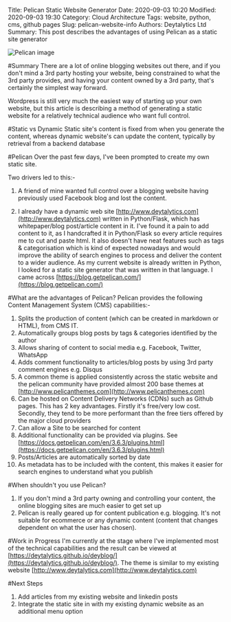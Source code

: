 Title: Pelican Static Website Generator
Date: 2020-09-03 10:20
Modified: 2020-09-03 19:30
Category: Cloud Architecture
Tags: website, python, cms, github pages 
Slug: pelican-website-info
Authors: Deytalytics Ltd
Summary: This post describes the advantages of using Pelican as a static site generator

![Pelican image](http://deytalytics.github.io/deyblog/images/pelican.jpg)

#Summary
There are a lot of online blogging websites out there, and if you don't mind a 3rd party hosting your website, being constrained to what the 3rd party provides, and having your content owned by a 3rd party, that's certainly the simplest way forward.

Wordpress is still very much the easiest way of starting up your own website, but this article is describing a method of generating a static website for a relatively technical audience who want full control.

#Static vs Dynamic
Static site's content is fixed from when you generate the content, whereas dynamic website's can update the content, typically by retrieval from a backend database

#Pelican
Over the past few days, I've been prompted to create my own static site.

Two drivers led to this:-

1. A friend of mine wanted full control over a blogging website having previously used Facebook blog and lost the content.

2. I already have a dynamic web site [http://www.deytalytics.com](http://www.deytalytics.com) written in Python/Flask, which has whitepaper/blog post/article content in it. I've found it a pain to add content to it, as I handcrafted it in Python/Flask so every article requires me to cut and paste html. It also doesn't have neat features such as tags & categorisation which is kind of expected nowadays and would improve the ability of search engines to process and deliver the content to a wider audience.
As my current website is already written in Python, I looked for a static site generator that was written in that language. I came across [https://blog.getpelican.com/](https://blog.getpelican.com/)

#What are the advantages of Pelican?
Pelican provides the following Content Management System (CMS) capabilities:-

1. Splits the production of content (which can be created in markdown or HTML), from CMS IT.
2. Automatically groups blog posts by tags & categories identified by the author
3. Allows sharing of content to social media e.g. Facebook, Twitter, WhatsApp
4. Adds comment functionality to articles/blog posts by using 3rd party comment engines e.g. Disqus
5. A common theme is applied consistently across the static website and the pelican community have provided almost 200 base themes at [http://www.pelicanthemes.com](http://www.pelicanthemes.com)
6. Can be hosted on Content Delivery Networks (CDNs) such as Github pages. This has 2 key advantages. Firstly it's free/very low cost. Secondly, they tend to be more performant than the free tiers offered by the major cloud providers
7. Can allow a Site to be searched for content
8. Additional functionality can be provided via plugins. See [https://docs.getpelican.com/en/3.6.3/plugins.html](https://docs.getpelican.com/en/3.6.3/plugins.html)
9. Posts/Articles are automatically sorted by date
10. As metadata has to be included with the content, this makes it easier for search engines to understand what you publish 

#When shouldn't you use Pelican?

1. If you don't mind a 3rd party owning and controlling your content, the online blogging sites are much easier to get set up
2. Pelican is really geared up for content publication e.g. blogging. It's not suitable for ecommerce or any dynamic content (content that changes dependent on what the user has chosen).

#Work in Progress
I'm currently at the stage where I've implemented most of the technical capabilities and the result can be viewed at [https://deytalytics.github.io/deyblog/](https://deytalytics.github.io/deyblog/). The theme is similar to my existing website [http://www.deytalytics.com](http://www.deytalytics.com)

#Next Steps
1. Add articles from my existing website and linkedin posts
2. Integrate the static site in with my existing dynamic website as an additional menu option
